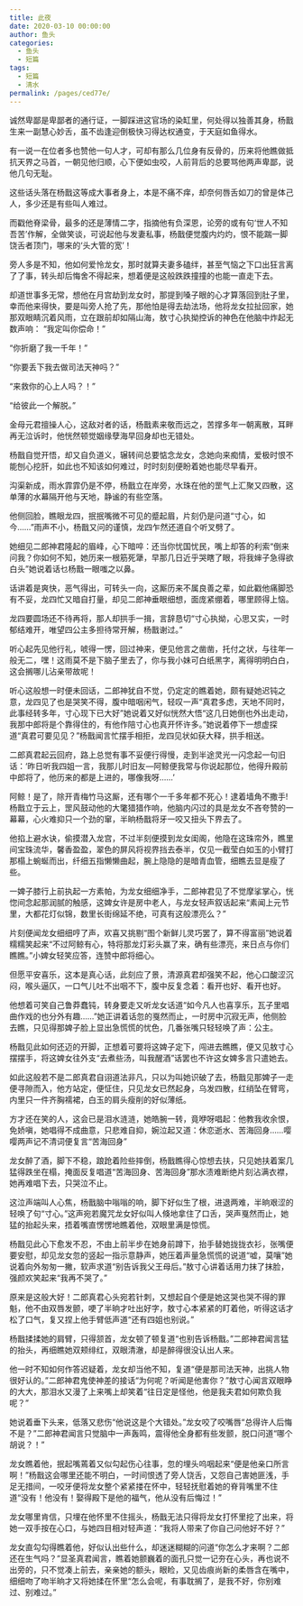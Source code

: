 ```yaml
---
title: 此夜
date: 2020-03-10 00:00:00
author: 鱼头
categories: 
  - 鱼头
  - 短篇
tags: 
  - 短篇
  - 清水
permalink: /pages/ced77e/
---
```


诚然卑鄙是卑鄙者的通行证，一脚踩进这官场的染缸里，何处得以独善其身，杨戬生来一副慧心妙舌，虽不齿逢迎倒极快习得达权通变，于天庭如鱼得水。

有一说一在位者多也赞他一句人才，可却有那么几位身有反骨的，历来将他瞧做抵抗天界之马首，一朝见他归顺，心下便如虫咬，人前背后的总要骂他两声卑鄙，说他几句无耻。

这些话头落在杨戬这等成大事者身上，本是不痛不痒，却奈何唇舌如刀的曾是体己人，多少还是有些叫人难过。

<!-- more -->

而戳他脊梁骨，最多的还是薄情二字，指摘他有负深恩，论旁的或有句‘世人不知吾苦’作解，全做笑谈，可说起他与发妻私事，杨戬便觉腹内灼灼，恨不能踹一脚饶舌者顶门，哪来的‘头大管的宽’！

旁人多是不知，他如何爱怜龙女，那时就算夫妻多磕绊，甚至气恼之下口出狂言离了了事，转头却后悔舍不得起来，想着便是这般跌跌撞撞的也能一直走下去。

却道世事多无常，想他在月宫劫到龙女时，那提到嗓子眼的心才算落回到肚子里，幸而他来得快，要是叫旁人抢了先，那他怕是得去劫法场，他将龙女拉扯回家，她那双眼睛沉着风雨，立在跟前却如隔山海，敖寸心执拗控诉的神色在他脑中炸起无数声响：
“我定叫你偿命！”

“你折磨了我一千年！”

“你要丢下我去做司法天神吗？”

“来救你的心上人吗？！”

“给彼此一个解脱。”

金母元君擅操人心，这敌对者的话，杨戬素来敬而远之，苦撑多年一朝离散，耳畔再无泣诉时，他恍然顿觉姻缘孽海早回身却也无错处。

杨戬自觉开悟，却又自负道义，辗转间总要惦念龙女，念她向来痴情，爱极时恨不能刨心挖肝，如此也不知该如何难过，时时刻刻便盼着她也能尽早看开。

沟渠新成，雨水霏霏仍是不停，杨戬立在岸旁，水珠在他的罡气上汇聚又四散，这单薄的水幕隔开他与天地，静谧的有些空落。

他侧回脸，瞧眼龙四，抿抿嘴微不可见的蹙起眉，片刻仍是问道“寸心，如今……”雨声不小，杨戬又问的谨慎，龙四乍然还道自个听叉劈了。

她细见二郎神君隆起的眉峰，心下暗啐：还当你忧国忧民，嘴上却答的利索“倒来问我？你如何不知，她历来一根筋死犟，早那几日近乎哭瞎了眼，将我婶子急得欲白头”她说着话乜杨戬一眼嗤之以鼻。

话讲着是爽快，恶气得出，可转头一向，这厮历来不属良善之辈，如此戳他痛脚恐有不妥，龙四忙又暗自打量，却见二郎神垂眼细想，面庞紧绷着，哪里顾得上恼。

龙四要圆场还不待再将，那人却拱手一揖，言辞恳切“寸心执拗，心思又实，一时郁结难开，唯望四公主多担待常开解，杨戬谢过。”

听心起先见他行礼，唬得一愣，回过神来，便见他言之凿凿，托付之状，与往年一般无二，嘿！这雨莫不是下脑子里去了，你与我小妹可白纸黑字，离得明明白白，这会搁哪儿沾亲带故呢！

听心这般想一时便未回话，二郎神犹自不觉，仍定定的瞧着她，颇有疑她迟钝之意，龙四见了也是哭笑不得，腹中暗咽闲气，轻叹一声“真君多虑，天地不同时，此事经转多年，寸心现下已大好”她说着又好似恍然大悟“这几日她倒也外出走动，我那中郎将是个靠得住的，有他作陪寸心也真开怀许多。”她说着停下一想虚探道“真君可要见见？”杨戬闻言忙摆手相拒，龙四见状如获大释，拱手相送。

二郎真君起云回府，路上总觉有事不妥便行得慢，走到半途灵光一闪念起一句旧话：‘昨日听我四姐一言，我那儿时旧友—阿鲸便我常与你说起那位，他得升殿前中郎将了，他历来的都是上进的，哪像我呀……’

阿鲸！是了，除开青梅竹马这厮，还有哪个一千多年都不死心！逮着墙角不撒手!杨戬立于云上，罡风鼓动他的大氅猎猎作响，他脑内闪过的具是龙女不吝夸赞的一幕幕，心火难抑只一个劲的窜，半晌杨戬将牙一咬又扭头下界去了。


他掐上避水诀，偷摸潜入龙宫，不过半刻便摸到龙女闺阁，他隐在这珠帘外，瞧里间宝珠流华，馨香盈盈，翠色的屏风将视界挡去泰半，仅见一截莹白如玉的小臂打那榻上蜿蜒而出，纤细五指懒懒曲起，腕上隐隐的是暗青血管，细瞧去显是瘦了些。

一婢子膝行上前执起一方素帕，为龙女细细净手，二郎神君见了不觉摩挲掌心，恍惚间念起那润腻的触感，这婢女许是房中老人，与龙女轻声叙话起来“素闻上元节里，大都花灯似锦，数里长街绵延不绝，可真有这般漂亮么？”

片刻便闻龙女细细哼了声，欢喜又挑剔“图个新鲜儿灵巧罢了，算不得富丽”她说着糯糯笑起来“不过阿鲸有心，特将那龙灯彩头赢了来，确有些漂亮，来日点与你们瞧瞧。”小婢女轻笑应答，连赞中郎将细心。

但愿平安喜乐，这本是真心话，此刻应了景，清源真君却强笑不起，他心口酸涩沉闷，喉头逼仄，一口气儿吐不出咽不下，腹中反复念着：看开也好、看开也好。

他想着可笑自己鲁莽蠢钝，转身要走又听龙女话道“如今凡人也喜享乐，瓦子里唱曲作戏的也分外有趣……”她正讲着话忽的戛然而止，一时房中沉寂无声，他侧脸去瞧，只见得那婢子脸上显出急慌慌的忧色，几番张嘴只轻轻唤了声：公主。

杨戬见此如何还迈的开脚，正想着可要将这婢子定下，闯进去瞧瞧，便又见敖寸心摆摆手，将这婢女往外支“去煮些汤，叫我醒酒”话罢也不许这女婢多言只遣她去。

如此这般若不是二郎真君自诩道法非凡，只以为叫她识破了去，杨戬见那婢子一走便寻隙而入，他方站定，便怔住，只见龙女已然起身，乌发四散，红绡坠在臂弯，内里只一件齐胸襦裙，白玉的肩头瘦削的好似薄纸。

方才还在笑的人，这会已是泪水涟涟，她皓腕一转，竟咿呀唱起：他教我收余恨，免娇嗔，她唱得不成曲意，只悲难自抑，婉泣起又道：休恋逝水、苦海回身……嘤嘤两声记不清词便复言“苦海回身”

龙女醉了酒，脚下不稳，踉跄着险些摔倒，杨戬瞧得心惊想去扶，只见她扶着案几猛得跌坐在榻，掩面反复唱道“苦海回身、苦海回身”那水渍难断绝片刻沾满衣襟，她再难唱下去，只哭泣不止。

这泣声端叫人心焦，杨戬脑中嗡嗡的响，脚下好似生了根，进退两难，半晌艰涩的轻唤了句“寸心。”这声宛若魔咒龙女好似叫人倏地拿住了口舌，哭声戛然而止，她猛的抬起头来，捂着嘴直愣愣地瞧着他，双眼里满是惊慌。

杨戬见此心下愈发不忍，不由上前半步在她身前蹲下，抬手替她拢拢衣衫，张嘴便要安慰，却见龙女忽的竖起一指示意静声，她压着声量急慌慌的说道“嘘，莫嚷”她说着向外匆匆一撇，软声求道“别告诉我父王母后。”敖寸心讲着话用力抹了抹脸，强颜欢笑起来“我再不哭了。”

原来是这般大好！二郎真君心头宛若针刺，又想起自个便是她这哭也哭不得的罪魁，他不由双唇发颤，哽了半晌才吐出好字，敖寸心本紧紧的盯着他，听得这话才松了口气，复又捏上他手臂低声道“还有四姐也别说。”

杨戬揉揉她的肩臂，只得颔首，龙女顿了顿复道“也别告诉杨戬。”二郎神君闻言猛的抬头，再细瞧她双颊绯红，双眼清澈，却是醉得很没认出人来。

他一时不知如何作答迟疑着，龙女却当他不知，复道“便是那司法天神，出挑人物很好认的。”二郎神君鬼使神差的接话“为何呢？听闻是他害你？”敖寸心闻言双眼睁的大大，那泪水又漫了上来嘴上却笑着“往日定是怪他，他是我夫君如何欺负我呢？”

她说着垂下头来，低落又悲伤“他说这是个大错处。”龙女咬了咬嘴唇“总得许人后悔不是？”二郎神君闻言只觉脑中一声轰鸣，震得他全身都有些发颤，脱口问道“哪个胡说？！”

龙女瞧着他，抿起嘴蔫着又似勾起伤心往事，忽的埋头呜咽起来“便是他亲口所言啊！”杨戬这会哪里还能不明白，一时间恨透了旁人饶舌，又怨自己害她匪浅，手足无措间，一咬牙便将龙女整个紧紧搂在怀中，轻轻抚慰着她的脊背嘴里不住道“没有！他没有！娶得殿下是他的福气，他从没有后悔过！”

龙女哪里肯信，只埋在他怀里不住摇头，杨戬无法只得将龙女打怀里挖了出来，将她一双手按在心口，与她四目相对轻声道：“我将人带来了你自己问他好不好？”

龙女直勾勾得瞧着他，好似认出些什么，却迷迷糊糊的问道“你怎么才来啊？二郎还在生气吗？”显圣真君闻言，瞧着她颤巍着的面孔只觉一记夯在心头，再也说不出旁的，只不觉凑上前去，亲亲她的额头，眼睑，又见齿痕尚新的柔唇含在嘴中，细细吻了吻半晌才又将她揉在怀里“怎么会呢，有事耽搁了，是我不好，你别难过、别难过。”

